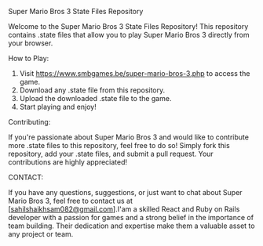 Super Mario Bros 3 State Files Repository

Welcome to the Super Mario Bros 3 State Files Repository! This repository contains .state files that allow you to play Super Mario Bros 3 directly from your browser.

How to Play:

1. Visit https://www.smbgames.be/super-mario-bros-3.php to access the game.
2. Download any .state file from this repository.
3. Upload the downloaded .state file to the game.
4. Start playing and enjoy!

Contributing:

If you're passionate about Super Mario Bros 3 and would like to contribute more .state files to this repository, feel free to do so! Simply fork this repository, add your .state files, and submit a pull request. Your contributions are highly appreciated!

CONTACT:

If you have any questions, suggestions, or just want to chat about Super Mario Bros 3, feel free to contact us at [sahilshaikhsam082@gmail.com].I'am a skilled React and Ruby on Rails developer with a passion for games and a strong belief in the importance of team building. Their dedication and expertise make them a valuable asset to any project or team.
